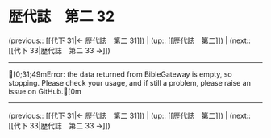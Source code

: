 # 歴代誌　第二 32

(previous:: [[代下 31|← 歴代誌　第二 31]]) | (up:: [[歴代誌　第二]]) | (next:: [[代下 33|歴代誌　第二 33 →]])

***
[0;31;49mError: the data returned from BibleGateway is empty, so stopping. Please check your usage, and if still a problem, please raise an issue on GitHub.[0m

***

(previous:: [[代下 31|← 歴代誌　第二 31]]) | (up:: [[歴代誌　第二]]) | (next:: [[代下 33|歴代誌　第二 33 →]])
